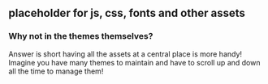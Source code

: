 ## placeholder for js, css, fonts and other assets
### Why not in the themes themselves? 
Answer is short having all the assets at a central place is more handy!
Imagine you have many themes to maintain and have to scroll up and down all the time to manage them!